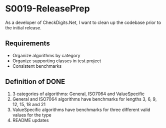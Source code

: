 # S0019-ReleasePrep

As a developer of CheckDigits.Net, I want to clean up the codebase prior to the initial release.


## Requirements

* Organize algorithms by category
* Organize supporting classes in test project
* Consistent benchmarks

## Definition of DONE

1. 3 categories of algorithms: General, ISO7064 and ValueSpecific
1. General and ISO7064 algorithms have benchmarks for lengths 3, 6, 9, 12, 15, 18 and 21
1. ValueSpecific algorithms have benchmarks for three different valid values for the type
1. README updates
